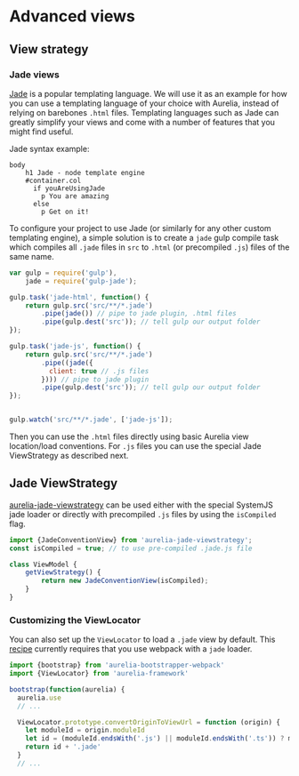 # Advanced views

## View strategy



### Jade views

[Jade](http://jade-lang.com/) is a popular templating language. We will use it as an example for how you can use a templating language of your choice with Aurelia, instead of relying on barebones `.html` files. Templating languages such as Jade can greatly simplify your views and come with a number of features that you might find useful.

Jade syntax example:

```jade
body
    h1 Jade - node template engine
    #container.col
      if youAreUsingJade
        p You are amazing
      else
        p Get on it!
```

To configure your project to use Jade (or similarly for any other custom templating engine), a simple solution is to create a `jade` gulp compile task which compiles all `.jade` files in `src` to `.html` (or precompiled `.js`) files of the same name.

```js
var gulp = require('gulp'),
    jade = require('gulp-jade');

gulp.task('jade-html', function() {
    return gulp.src('src/**/*.jade')
        .pipe(jade()) // pipe to jade plugin, .html files
        .pipe(gulp.dest('src')); // tell gulp our output folder
});

gulp.task('jade-js', function() {
    return gulp.src('src/**/*.jade')
        .pipe((jade({
          client: true // .js files
        }))) // pipe to jade plugin
        .pipe(gulp.dest('src')); // tell gulp our output folder
});


gulp.watch('src/**/*.jade', ['jade-js']);
```

Then you can use the `.html` files directly using basic Aurelia view location/load conventions. For `.js` files you can use the special Jade ViewStrategy as described next.

## Jade ViewStrategy

[aurelia-jade-viewstrategy](https://github.com/Craga89/aurelia-jade-viewstrategy) can be used either with the special SystemJS jade loader or directly with precompiled `.js` files by using the `isCompiled` flag.

```ts
import {JadeConventionView} from 'aurelia-jade-viewstrategy';
const isCompiled = true; // to use pre-compiled .jade.js file

class ViewModel {
    getViewStrategy() {
        return new JadeConventionView(isCompiled);
    }
}
```

### Customizing the ViewLocator

You can also set up the `ViewLocator` to load a `.jade` view by default.
This [recipe](https://github.com/aurelia/skeleton-navigation/issues/396#issuecomment-207823852) currently requires that you use webpack with a `jade` loader.

```ts
import {bootstrap} from 'aurelia-bootstrapper-webpack'
import {ViewLocator} from 'aurelia-framework'

bootstrap(function(aurelia) {
  aurelia.use
  // ...

  ViewLocator.prototype.convertOriginToViewUrl = function (origin) {
    let moduleId = origin.moduleId
    let id = (moduleId.endsWith('.js') || moduleId.endsWith('.ts')) ? moduleId.substring(0, moduleId.length - 3) : moduleId
    return id + '.jade'
  }
  // ...
```

